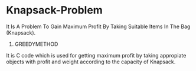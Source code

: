 # Knapsack-Problem
It Is A Problem To Gain Maximum Profit By Taking Suitable Items In The Bag (Knapsack).

1. GREEDYMETHOD

It is C code which is used for getting maximum profit by taking 
appropiate objects with profit and weight according to the capacity of Knapsack.
